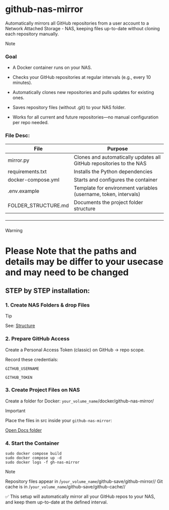 # github-nas-mirror
Automatically mirrors all GitHub repositories from a user account to a  Network Attached Storage - NAS, keeping files up-to-date without cloning each repository manually.
> [!NOTE]
> ### Goal
>
>- A Docker container runs on your NAS.
>
>- Checks your GitHub repositories at regular intervals (e.g., every 10 minutes).
>
>- Automatically clones new repositories and pulls updates for existing ones.
>
>- Saves repository files (without .git) to your NAS folder.
>
>- Works for all current and future repositories—no manual configuration per repo needed.
> ### File Desc:
>| File | Purpose |
>|------|---------|
>| mirror.py | Clones and automatically updates all GitHub repositories to the NAS |
>| requirements.txt | Installs the Python dependencies |
>| docker-compose.yml | Starts and configures the container |
>| .env.example | Template for environment variables (username, token, intervals) |
>| FOLDER_STRUCTURE.md | Documents the project folder structure |

###
---
###

> [!WARNING]  
> # Please Note that the paths and details may be differ to your usecase and may need to be changed

## STEP by STEP installation:

### 1. Create NAS Folders & drop Files

>[!TIP]
>See: [Structure](docs/STRUCTURE.md)

### 2. Prepare GitHub Access

Create a Personal Access Token (classic) on GitHub → repo scope.

Record these credentials:
```
GITHUB_USERNAME
```
```
GITHUB_TOKEN
```
### 3. Create Project Files on NAS

Create a folder for Docker:
```your_volume_name```/docker/github-nas-mirror/

> [!IMPORTANT]
>Place the files in src inside your  ```github-nas-mirror```:
>
> [Open Docs folder](src/)

### 4. Start the Container

```CLI
sudo docker compose build
sudo docker compose up -d
sudo docker logs -f gh-nas-mirror
```
> [!NOTE]  
> Repository files appear in /```your_volume_name```/github-save/github-mirror/<owner>/<repo>
> Git cache is in /```your_volume_name```/github-save/github-cache/<owner>/<repo>

✅ This setup will automatically mirror all your GitHub repos to your NAS, and keep them up-to-date at the defined interval.
